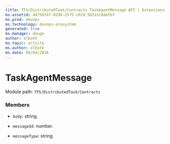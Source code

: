 ```yaml
---
title: TFS/DistributedTask/Contracts TaskAgentMessage API | Extensions for Azure DevOps Services
ms.assetid: 447567e7-829d-2575-c8c0-5b315c8a6fb7
ms.prod: devops
ms.technology: devops-ecosystem
generated: true
ms.manager: douge
author: elbatk
ms.topic: article
ms.author: elbatk
ms.date: 08/04/2016
---
```


# TaskAgentMessage

Module path: `TFS/DistributedTask/Contracts`


### Members

* `body`: string. 

* `messageId`: number. 

* `messageType`: string. 

